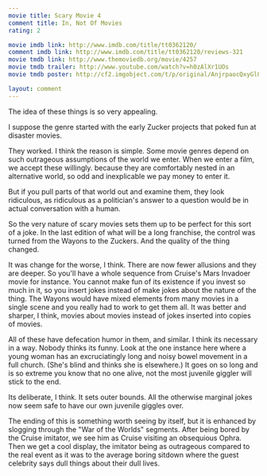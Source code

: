 ```yaml
---
movie title: Scary Movie 4
comment title: In, Not Of Movies
rating: 2

movie imdb link: http://www.imdb.com/title/tt0362120/
comment imdb link: http://www.imdb.com/title/tt0362120/reviews-321
movie tmdb link: http://www.themoviedb.org/movie/4257
movie tmdb trailer: http://www.youtube.com/watch?v=h0zAlXr1UOs
movie tmdb poster: http://cf2.imgobject.com/t/p/original/AnjrpaocQxyGl0A0a8zAtkc4HRq.jpg

layout: comment
---
```


The idea of these things is so very appealing.

I suppose the genre started with the early Zucker projects that poked fun at disaster movies.

They worked. I think the reason is simple. Some movie genres depend on such outrageous assumptions of the world we enter. When we enter a film, we accept these willingly. because they are comfortably nested in an alternative world, so odd and inexplicable we pay money to enter it.

But if you pull parts of that world out and examine them, they look ridiculous, as ridiculous as a politician's answer to a question would be in actual conversation with a human.

So the very nature of scary movies sets them up to be perfect for this sort of a joke. In the last edition of what will be a long franchise, the control was turned from the Wayons to the Zuckers. And the quality of the thing changed.

It was change for the worse, I think. There are now fewer allusions and they are deeper. So you'll have a whole sequence from Cruise's Mars Invadoer movie for instance. You cannot make fun of its existence if you invest so much in it, so you insert jokes instead of make jokes about the nature of the thing. The Wayons would have mixed elements from many movies in a single scene and you really had to work to get them all. It was better and sharper, I think, movies about movies instead of jokes inserted into copies of movies.

All of these have defecation humor in them, and similar. I think its necessary in a way. Nobody thinks its funny. Look at the one instance here where a young woman has an excruciatingly long and noisy bowel movement in a full church. (She's blind and thinks she is elsewhere.) It goes on so long and is so extreme you know that no one alive, not the most juvenile giggler will stick to the end.

Its deliberate, I think. It sets outer bounds. All the otherwise marginal jokes now seem safe to have our own juvenile giggles over.

The ending of this is something worth seeing by itself, but it is enhanced by slogging through the "War of the Worlds" segments. After being bored by the Cruise imitator, we see him as Cruise visiting an obsequious Ophra. Then we get a cool display, the imitator being as outrageous compared to the real event as it was to the average boring sitdown where the guest celebrity says dull things about their dull lives.